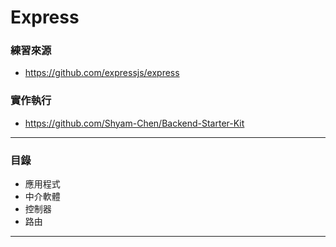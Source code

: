 # Express

### 練習來源
* https://github.com/expressjs/express

### 實作執行
* https://github.com/Shyam-Chen/Backend-Starter-Kit

***

### 目錄
* 應用程式
* 中介軟體
* 控制器
* 路由

***
